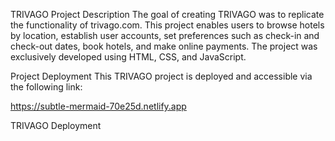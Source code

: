 TRIVAGO 
Project Description
The goal of creating TRIVAGO was to replicate the functionality of trivago.com. This project enables users to browse hotels by location, establish user accounts, set preferences such as check-in and check-out dates, book hotels, and make online payments. The project was exclusively developed using HTML, CSS, and JavaScript.

Project Deployment
This TRIVAGO  project is deployed and accessible via the following link:

https://subtle-mermaid-70e25d.netlify.app

TRIVAGO  Deployment

 
 
